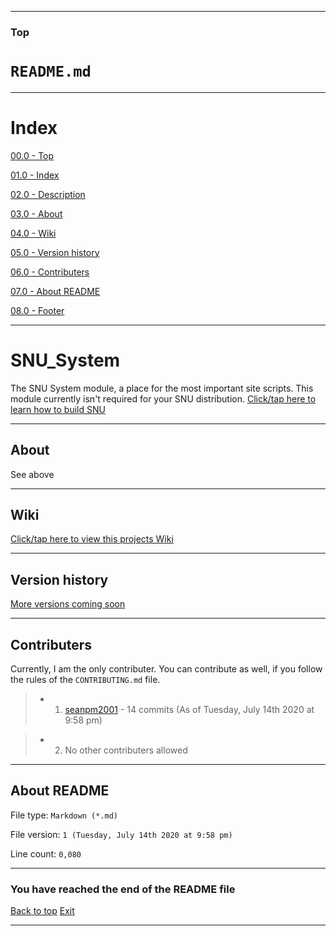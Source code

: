 
***

### Top

# `README.md`

***

# Index

[00.0 - Top](#Top)

[01.0 - Index](#Index)

[02.0 - Description](#SNU_System)

[03.0 - About](#About)

[04.0 - Wiki](#Wiki)

[05.0 - Version history](#Version-history)

[06.0 - Contributers](#Contributers)

[07.0 - About README](#About-README)

[08.0 - Footer](#You-have-reached-the-end-of-the-README-file)

***

# SNU_System
The SNU System module, a place for the most important site scripts. This module currently isn't required for your SNU distribution. [Click/tap here to learn how to build SNU](https://gist.github.com/seanpm2001/745564a46186888e829fdeb9cda584de)

***

## About

See above

***

## Wiki

[Click/tap here to view this projects Wiki](https://github.com/seanpm2001/SNU_System/wiki)

***

## Version history

[More versions coming soon](https://www.example.com)

***

## Contributers

Currently, I am the only contributer. You can contribute as well, if you follow the rules of the `CONTRIBUTING.md` file.

> * 1. [seanpm2001](https://github.com/seanpm2001/) - 14 commits (As of Tuesday, July 14th 2020 at 9:58 pm)

> * 2. No other contributers allowed

***

## About README

File type: `Markdown (*.md)`

File version: `1 (Tuesday, July 14th 2020 at 9:58 pm)`

Line count: `0,080`

***

### You have reached the end of the README file

[Back to top](#Top) [Exit](https://github.com)

***
